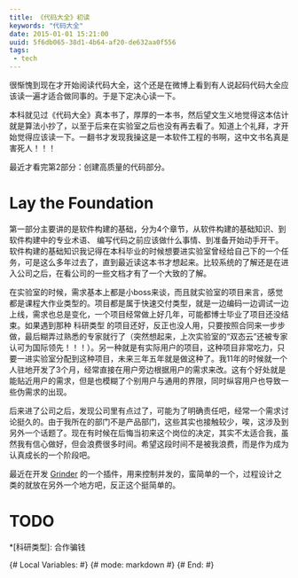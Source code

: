 ```yaml
---
title: 《代码大全》初读
keywords: "代码大全"
date: 2015-01-01 15:21:00
uuid: 5f6db065-38d1-4b64-af20-de632aa0f556
tags:
 - tech
---
```

 
 
 
 很惭愧到现在才开始阅读代码大全，这个还是在微博上看到有人说起码代码大全应该读一遍才适合做同事的。于是下定决心读一下。
 
 本科就见过《代码大全》真本书了，厚厚的一本书，然后望文生义地觉得这本估计就是算法小抄了，以至于后来在实验室之后也没有再去看了。知道上个礼拜，才开始觉得应该读一下。一翻书才发现我操这是一本软件工程的书啊，这中文书名真是害死人！！！
 
 最近才看完第2部分：创建高质量的代码部分。
 
# Lay the Foundation
 
 第一部分主要讲的是软件构建的基础，分为4个章节，从软件构建的基础知识、到软件构建中的专业术语、
编写代码之前应该做什么事情、到准备开始动手开干。软件构建的基础知识我记得在本科毕业的时候想要进实验室曾经给自己下的一个任务，可是这么多年过去了，直到最近读这本书才想起来。比较系统的了解还是在进入公司之后，在看公司的一些文档才有了一个大致的了解。

在实验室的时候，需求基本上都是小boss来谈，而且就实验室的项目来言，感觉都是课程大作业类型的。项目都是属于快速交付类型，就是一边编码一边调试一边上线，需求也总是变化，一个项目经常做上好几年，可能都博士毕业了项目还没结束。如果遇到那种 科研类型 的项目还好，反正也没人用，只要按照合同来一步步做，最后糊弄过熟悉的专家就行了（突然想起来，上次实验室的“双态云”还被专家认可为国际领先！！！）。另一种就是有实际用户的项目，这种项目非常吃力，只要一进实验室分配到这种项目，未来三年五年就是做这种了。我11年的时候就一个人驻地开发了3个月，经常直接在用户旁边根据用户的需求来改。这有个好处就是能贴近用户的需求，但是也模糊了个别用户与通用的界限，同时纵容用户也导致一些伪需求的出现。

后来进了公司之后，发现公司里有点过了，可能为了明确责任吧，经常一个需求讨论挺久的。由于我所在的部门不是产品部门，这些其实也接触较少，唉，这涉及到另外一个话题了。现在有时候在后悔当初来这个岗位的决定，其实不太适合我，虽然我有信心做好，但会浪费很多时间。希望这段时间不是被我浪费，而是作为成为认真成长的一个阶段吧。

最近在开发 [Grinder][grinder] 的一个插件，用来控制并发的，蛮简单的一个，过程设计之类的就放在另外一个地方吧，反正这个挺简单的。

# TODO

*[科研类型]: 合作骗钱

[grinder]: http://grinder.sourceforge.net
{# Local Variables: #}
{# mode: markdown   #}
{# End:             #}
